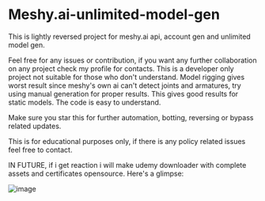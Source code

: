 # Meshy.ai-unlimited-model-gen
This is lightly reversed project for meshy.ai api, account gen and unlimited model gen.

Feel free for any issues or contribution, if you want any further collaboration on any project check my profile for contacts.
This is a developer only project not suitable for those who don't understand.
Model rigging gives worst result since meshy's own ai can't detect joints and armatures, try using manual generation for proper results.
This gives good results for static models. The code is easy to understand.

Make sure you star this for further automation, botting, reversing or bypass related updates.

This is for educational purposes only, if there is any policy related issues feel free to contact.

IN FUTURE, if i get reaction i will make udemy downloader with complete assets and certificates opensource.
Here's a glimpse:


![image](https://github.com/user-attachments/assets/18cb600f-4227-4f84-9402-68cefd29bbff)
